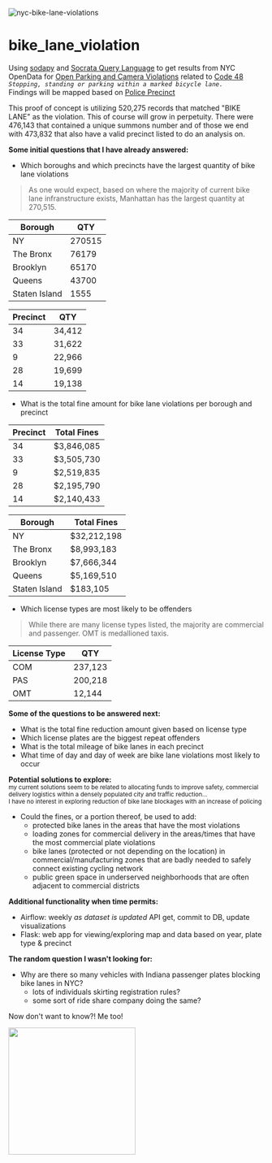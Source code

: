 
![nyc-bike-lane-violations](https://user-images.githubusercontent.com/15967377/218378242-88826ef1-7c3d-4351-ba8e-9bdd9a79722b.png)

# bike_lane_violation
Using [sodapy](https://github.com/xmunoz/sodapy) and [Socrata Query Language](https://dev.socrata.com/docs/queries/) to get results from NYC OpenData for [Open Parking and Camera Violations](https://data.cityofnewyork.us/City-Government/Open-Parking-and-Camera-Violations/nc67-uf89) related to [Code 48](https://www.nyc.gov/site/finance/vehicles/services-violation-codes.page)
<i>`Stopping, standing or parking within a marked bicycle lane.`</i><br>
Findings will be mapped based on [Police Precinct](https://data.cityofnewyork.us/Public-Safety/Police-Precincts/78dh-3ptz)<br>

This proof of concept is utilizing 520,275 records that matched "BIKE LANE" as the violation. This of course will grow in perpetuity.
There were 476,143 that contained a unique summons number and of those we end with 473,832 that also have a valid precinct listed to do an analysis on. 

<b>Some initial questions that I have already answered:</b>

- Which boroughs and which precincts have the largest quantity of bike lane violations<br>
> As one would expect, based on where the majority of current bike lane infranstructure exists, Manhattan has the largest quantity at 270,515. 

| Borough  | QTY |
| ------------- | ------------- |
| NY   | 270515 |
| The Bronx  | 76179  |
| Brooklyn   | 65170 |
| Queens  | 43700 |
| Staten Island  | 1555|

| Precinct  | QTY |
| ------------- | ------------- |
|34     |34,412|
|33     |31,622|
|9      |22,966|
|28     |19,699|
|14     |19,138|
      
- What is the total fine amount for bike lane violations per borough and precinct<br>

| Precinct  | Total Fines |
| ------------- | ------------- |
|34     |$3,846,085|
|33     |$3,505,730|
|9      |$2,519,835|
|28     |$2,195,790|
|14     |$2,140,433|

| Borough  | Total Fines |
| ------------- | ------------- |
| NY   | $32,212,198 |
| The Bronx  | $8,993,183  |
| Brooklyn   | $7,666,344 |
| Queens  | $5,169,510 |
| Staten Island  | $183,105|

- Which license types are most likely to be offenders<br>
> While there are many license types listed, the majority are commercial and passenger. OMT is medallioned taxis.

| License Type  | QTY |
| ------------- | ------------- |
|COM |   237,123|
|PAS    |200,218|
| OMT     |  12,144  |

<b>Some of the questions to be answered next:</b>
- What is the total fine reduction amount given based on license type<br>
- Which license plates are the biggest repeat offenders<br>
- What is the total mileage of bike lanes in each precinct<br>
- What time of day and day of week are bike lane violations most likely to occur<br>

<b>Potential solutions to explore:</b><br>
<sub>my current solutions seem to be related to allocating funds to improve safety, commercial delivery logistics within a densely populated city and traffic reduction...<br>I have no interest in exploring reduction of bike lane blockages with an increase of policing</sub>
  - Could the fines, or a portion thereof, be used to add:
    - protected bike lanes in the areas that have the most violations<br>
    - loading zones for commercial delivery in the areas/times that have the most commercial plate violations<br>
    - bike lanes (protected or not depending on the location) in commercial/manufacturing zones that are badly needed to safely connect existing cycling network<br>
    - public green space in underserved neighborhoods that are often adjacent to commercial districts<br>

<b>Additional functionality when time permits:</b>
- Airflow: weekly <i>as dataset is updated</i> API get, commit to DB, update visualizations
- Flask: web app for viewing/exploring map and data based on year, plate type & precinct

<b>The random question I wasn't looking for:</b>
- Why are there so many vehicles with Indiana passenger plates blocking bike lanes in NYC? 
  - lots of individuals skirting registration rules?
  - some sort of ride share company doing the same?

Now don't want to know?! Me too!

<img src="https://user-images.githubusercontent.com/15967377/218372588-ade79462-53bb-4f4c-88e1-c65212438589.JPG" width="250">



